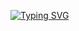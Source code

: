 [![Typing SVG](https://readme-typing-svg.demolab.com/?lines=Hi,+Roman+of+text;welcome+to+of+text)](https://git.io/typing-svg)
